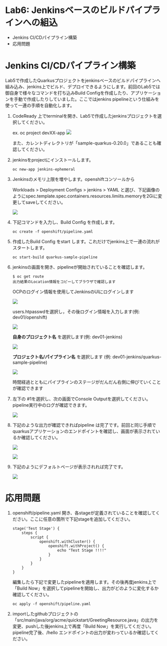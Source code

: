# Lab6: Jenkinsベースのビルドパイプラインへの組込

- Jenkins CI/CDパイプライン構築
- 応用問題

# Jenkins CI/CDパイプライン構築
Lab5で作成したQuarkusプロジェクトをjenkinsベースのビルドパイプラインへ組み込み、jenkins上でビルド、デプロイできるようにします。前回のLab5では御自身で様々なコマンドを打ち込みBuild Configを作成したり、アプリケーションを手動で作成したりしていました。ここではjenkins pipelineという仕組みを使って一連の手順を自動化します。

1. CodeReady 上でterminalを開き、Lab5で作成したjenkinsプロジェクトを選択してください。

   ex. oc project devXX-app   ![](images/cicd_1.png)

   また、カレントディレクトリが「sample-quarkus-0.20.0」であることも確認してください。

2. jenkinsをprojectにインストールします。

    ```
    oc new-app jenkins-ephemeral
    ```

3. Jenkinsのメモリ上限を増やします。openshiftコンソールから

    Workloads > Deployment Configs > jenkins > YAML と選び、下記画像のようにspec.template.spec.containers.resources.limiits.memoryを2Giに変更してsaveしてください。

    ![](images/jenkins_edit_deploymentconfig_1.png)

4. 下記コマンドを入力し、Build Config を作成します。

    ```
    oc create -f openshift/pipeline.yaml
    ```

5. 作成したBuild Config をstart します。これだけでjenkins上で一連の流れがスタートします。

    ```
    oc start-build quarkus-sample-pipeline
    ```

6. jenkinsの画面を開き、pipelineが開始されていることを確認します。

    ```
    $ oc get route
    出力結果のLocation情報をコピーしてブラウザで確認します
    ```

    OCPのログイン情報を使用してJenkinsのUIにログインします

    ![](images/jenkins_login_1.png)

    users.htpasswdを選択し，その後ログイン情報を入力します(例: dev01/openshift)

    ![](images/jenkins_login_2.png)

    **自身のプロジェクト名** を選択します(例: dev01-jenkins)

    ![](images/jenkins_ui_1.png)

    **プロジェクト名/パイプライン名** を選択します (例: dev01-jenkins/quarkus-sample-pipeline)

    ![](images/jenkins_ui_2.png)

    時間経過とともにパイプラインのステージがだんだん右側に伸びていくことが確認できます

7. 左下の #1を選択し、次の画面でConsole Outputを選択してください。pipeline実行中のログが確認できます。

    ![](images/cicd_3.png)

8. 下記のような出力が確認できればpipeline は完了です。前回と同じ手順でquarkusアプリケーションのエンドポイントを確認し、画面が表示されているか確認してください。

    ![](images/cicd_4.png)

    ![](images/cicd_5.png)

9. 下記のようにデフォルトページが表示されれば完了です。

    ![](images/cicd_6.png)

# 応用問題

1. openshift/pipeline.yaml 開き、各stageが定義されていることを確認してください。ここに任意の箇所で下記stageを追加してください。

   ```
   stage('Test Stage') {
       steps {
           script {
               openshift.withCluster() {
                   openshift.withProject() {
                       echo "Test Stage !!!!"
                   }
               }
           }
       }
   }
   ```

   編集したら下記で変更したpipelineを適用します。その後再度jenkins上で「Build Now」を選択してpipelineを開始し、出力がどのように変化するか確認してください。

   ```
   oc apply -f openshift/pipeline.yaml
   ```

2. importしたgithubプロジェクトの 「src/main/java/org/acme/quickstart/GreetingResource.java」の出力を変更、pushした後jenkins上で再度「Build Now」を実行してください。pipeline完了後、/hello エンドポイントの出力が変わっているか確認してください。